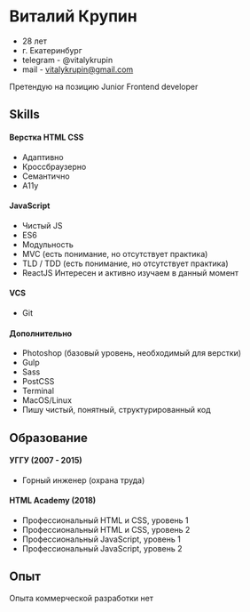 # Виталий Крупин

- 28 лет
- г. Екатеринбург
- telegram - @vitalykrupin
- mail - vitalykrupin@gmail.com

Претендую на позицию Junior Frontend developer


## Skills

#### Верстка HTML CSS

- Адаптивно
- Кроссбраузерно
- Семантично
- A11y

#### JavaScript

- Чистый JS
- ES6
- Модульность
- MVC (есть понимание, но отсутствует практика)
- TLD / TDD (есть понимание, но отсутствует практика)
- ReactJS Интересен и активно изучаем в данный момент

#### VCS

- Git

#### Дополнительно

- Photoshop (базовый уровень, необходимый для верстки)
- Gulp
- Sass
- PostCSS
- Terminal
- MacOS/Linux
- Пишу чистый, понятный, структурированный код


## Образование

#### УГГУ (2007 - 2015)

- Горный инженер (охрана труда)

#### HTML Academy (2018)

- Профессиональный HTML и CSS, уровень 1
- Профессиональный HTML и CSS, уровень 2
- Профессиональный JavaScript, уровень 1
- Профессиональный JavaScript, уровень 2 


## Опыт

Опыта коммерческой разработки нет

